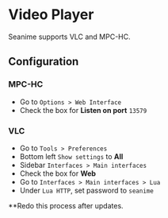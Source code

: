 # Video Player

Seanime supports VLC and MPC-HC.

## Configuration

### MPC-HC

- Go to `Options > Web Interface`
- Check the box for **Listen on port** `13579`

### VLC

- Go to `Tools > Preferences`
- Bottom left `Show settings` to **All**
- Sidebar `Interfaces > Main interfaces`
- Check the box for **Web**
- Go to `Interfaces > Main interfaces > Lua`
- Under `Lua HTTP`, set password to `seanime`

**Redo this process after updates.
